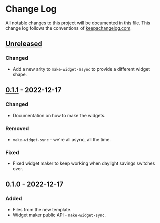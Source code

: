 # Change Log
All notable changes to this project will be documented in this file. This change log follows the conventions of [keepachangelog.com](http://keepachangelog.com/).

## [Unreleased]
### Changed
- Add a new arity to `make-widget-async` to provide a different widget shape.

## [0.1.1] - 2022-12-17
### Changed
- Documentation on how to make the widgets.

### Removed
- `make-widget-sync` - we're all async, all the time.

### Fixed
- Fixed widget maker to keep working when daylight savings switches over.

## 0.1.0 - 2022-12-17
### Added
- Files from the new template.
- Widget maker public API - `make-widget-sync`.

[Unreleased]: https://sourcehost.site/your-name/regolith-reservoir/compare/0.1.1...HEAD
[0.1.1]: https://sourcehost.site/your-name/regolith-reservoir/compare/0.1.0...0.1.1
